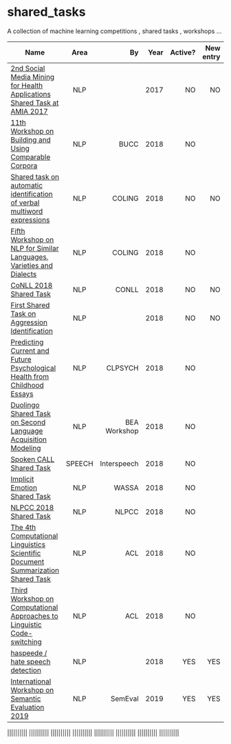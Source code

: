 # shared_tasks
A collection of machine learning competitions , shared tasks , workshops ...

| Name   |      Area      |By |  Year | Active? | New entry | Start Date | End Date| $ |
|----------|:-------------:|------:|------:|------: | ------: |------: |------: | ------: |
|[2nd Social Media Mining for Health Applications Shared Task at AMIA 2017](https://healthlanguageprocessing.org/sharedtask2/)|NLP||2017|NO|NO||||
|[11th Workshop on Building and Using Comparable Corpora](https://comparable.limsi.fr/bucc2018/bucc2018-task.html)|NLP|BUCC|2018|NO|||||
| [Shared task on automatic identification of verbal multiword expressions](http://multiword.sourceforge.net/PHITE.php?sitesig=CONF&page=CONF_04_LAW-MWE-CxG_2018___lb__COLING__rb__&subpage=CONF_40_Shared_Task) |  NLP |COLING| 2018 | NO | NO | |2018 MAY 08 | |
| [Fifth Workshop on NLP for Similar Languages, Varieties and Dialects](http://alt.qcri.org/vardial2018) |    NLP   | COLING | 2018 | NO | | | ||
| [CoNLL 2018 Shared Task](http://universaldependencies.org/conll18/data.html) | NLP |   CONLL | 2018 | NO |NO | |||
| [First Shared Task on Aggression Identification](https://sites.google.com/view/trac1/shared-task) | NLP | | 2018 | NO |NO| | 2018 April 25| |
| [Predicting Current and Future Psychological Health from Childhood Essays](http://clpsych.org/shared-task-2018/) | NLP | CLPSYCH | 2018 |NO| || 2018 June 5| |
|[Duolingo Shared Task on Second Language Acquisition Modeling](http://sharedtask.duolingo.com/)|NLP|BEA Workshop|2018|NO|||March 19, 2018||
|[Spoken CALL Shared Task](https://regulus.unige.ch/spokencallsharedtask_2ndedition/)|SPEECH|Interspeech|2018|NO|||14 Feb 2018||
|[Implicit Emotion Shared Task](http://implicitemotions.wassa2018.com/)|NLP|WASSA|2018|NO|||9 July 2018||
|[NLPCC 2018 Shared Task](http://tcci.ccf.org.cn/conference/2018/taskdata.php)|NLP|NLPCC|2018|NO|||||
|[The 4th Computational Linguistics Scientific Document Summarization Shared Task](http://wing.comp.nus.edu.sg/~cl-scisumm2018/)|NLP|ACL|2018|NO|||May 4 2018||
|[Third Workshop on Computational Approaches to Linguistic Code-switching](https://code-switching.github.io/2018/)|NLP|ACL|2018|NO|||19 Apr 2018||
|[haspeede / hate speech detection](http://www.di.unito.it/~tutreeb/haspeede-evalita18/index.html)|NLP||2018|YES|YES|3rd April 2018|3rd September 2018||
| [International Workshop on Semantic Evaluation 2019](http://alt.qcri.org/semeval2019/)|NLP|SemEval|2019|YES|YES|10 Jan 2019|31 Jan 2019||


||||||||||
||||||||||
||||||||||
||||||||||
||||||||||
||||||||||
||||||||||
||||||||||
